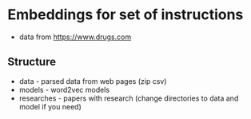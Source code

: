 # Embeddings for set of instructions

 - data from https://www.drugs.com

## Structure
 - data - parsed data from web pages (zip csv)
 - models - word2vec models
 - researches - papers with research (change directories to data and model if you need)